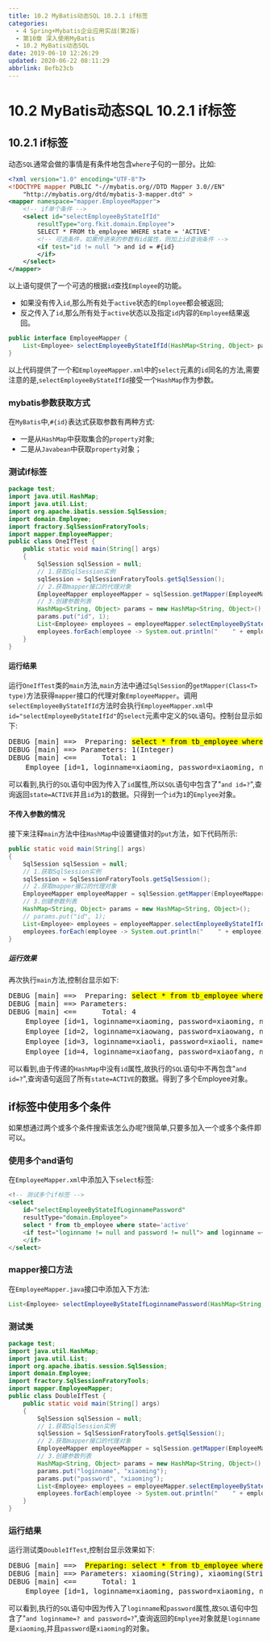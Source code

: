 ```yaml
---
title: 10.2 MyBatis动态SQL 10.2.1 if标签
categories: 
  - 4 Spring+Mybatis企业应用实战(第2版)
  - 第10章 深入使用MyBatis
  - 10.2 MyBatis动态SQL
date: 2019-06-10 12:26:29
updated: 2020-06-22 08:11:29
abbrlink: 8efb23cb
---
```

# 10.2 MyBatis动态SQL 10.2.1 if标签
## 10.2.1 if标签
动态`SQL`通常会做的事情是有条件地包含`where`子句的一部分。比如:
```xml
<?xml version="1.0" encoding="UTF-8"?>
<!DOCTYPE mapper PUBLIC "-//mybatis.org//DTD Mapper 3.0//EN"
    "http://mybatis.org/dtd/mybatis-3-mapper.dtd" >
<mapper namespace="mapper.EmployeeMapper">
    <!-- if单个条件 -->
    <select id="selectEmployeeByStateIfId"
        resultType="org.fkit.domain.Employee">
        SELECT * FROM tb_employee WHERE state = 'ACTIVE'
        <!-- 可选条件，如果传进来的参数有id属性，则加上id查询条件 -->
        <if test="id != null "> and id = #{id}
        </if>
    </select>
</mapper>
```
以上语句提供了一个可选的根据`id`查找`Employee`的功能。
- 如果没有传入`id`,那么所有处于`active`状态的`Employee`都会被返回;
- 反之传入了`id`,那么所有处于`active`状态以及指定`id`内容的`Employee`结果返回。

```java
public interface EmployeeMapper {
    List<Employee> selectEmployeeByStateIfId(HashMap<String, Object> params);
}
```
以上代码提供了一个和`EmployeeMapper.xml`中的`select`元素的`id`同名的方法,需要注意的是,`selectEmployeeByStateIfId`接受一个`HashMap`作为参数。
### mybatis参数获取方式
在`MyBatis`中,`#{id}`表达式获取参数有两种方式:
- 一是从`HashMap`中获取集合的`property`对象;
- 二是从`Javabean`中获取`property`对象；

### 测试if标签
```java /MyDynamicSQLTest/src/test/OneIfTest.java
package test;
import java.util.HashMap;
import java.util.List;
import org.apache.ibatis.session.SqlSession;
import domain.Employee;
import fractory.SqlSessionFratoryTools;
import mapper.EmployeeMapper;
public class OneIfTest {
    public static void main(String[] args)
    {
        SqlSession sqlSession = null;
        // 1.获取SqlSession实例
        sqlSession = SqlSessionFratoryTools.getSqlSession();
        // 2.获取mapper接口的代理对象
        EmployeeMapper employeeMapper = sqlSession.getMapper(EmployeeMapper.class);
        // 3.创建参数列表
        HashMap<String, Object> params = new HashMap<String, Object>();
        params.put("id", 1);
        List<Employee> employees = employeeMapper.selectEmployeeByStateIfId(params);
        employees.forEach(employee -> System.out.println("    " + employee));
    }
}
```
#### 运行结果
运行`OneIfTest`类的`main`方法,`main`方法中通过`SqlSession`的`getMapper(Class<T> type)`方法获得`mapper`接口的代理对象`EmployeeMapper`。调用`selectEmployeeByStateIfId`方法时会执行`EmployeeMapper.xml`中`id="selectEmployeeByStateIfId"`的`select`元素中定义的`SQL`语句。控制台显示如下:
<pre>
DEBUG [main] ==&gt;  Preparing: <mark>select * from tb_employee where state='active'<strong> and id=? </strong></mark>
DEBUG [main] ==&gt; Parameters: 1(Integer)
DEBUG [main] &lt;==      Total: 1
    Employee [id=1, loginname=xiaoming, password=xiaoming, name=小明, sex=男, age=19, phone=123456789123, sal=9800.0, state=active]
</pre>
可以看到,执行的`SQL`语句中因为传入了`id`属性,所以`SQL`语句中包含了"`and id=?`",查询返回`state=ACTIVE`并且`id`为`1`的数据。只得到一个`id`为`1`的`Emplyee`对象。
#### 不传入参数的情况
接下来注释`main`方法中往`HashMap`中设置键值对的`put`方法，如下代码所示:
```java
public static void main(String[] args)
{
    SqlSession sqlSession = null;
    // 1.获取SqlSession实例
    sqlSession = SqlSessionFratoryTools.getSqlSession();
    // 2.获取mapper接口的代理对象
    EmployeeMapper employeeMapper = sqlSession.getMapper(EmployeeMapper.class);
    // 3.创建参数列表
    HashMap<String, Object> params = new HashMap<String, Object>();
    // params.put("id", 1);
    List<Employee> employees = employeeMapper.selectEmployeeByStateIfId(params);
    employees.forEach(employee -> System.out.println("    " + employee));
}
```
##### 运行效果
再次执行`main`方法,控制台显示如下:
<pre>
DEBUG [main] ==&gt;  Preparing: <mark>select * from tb_employee where state='active'</mark> 
DEBUG [main] ==&gt; Parameters: 
DEBUG [main] &lt;==      Total: 4
    Employee [id=1, loginname=xiaoming, password=xiaoming, name=小明, sex=男, age=19, phone=123456789123, sal=9800.0, state=active]
    Employee [id=2, loginname=xiaowang, password=xiaowang, name=小王, sex=男, age=21, phone=123456789123, sal=6800.0, state=active]
    Employee [id=3, loginname=xiaoli, password=xiaoli, name=小丽, sex=女, age=23, phone=123456789123, sal=7800.0, state=active]
    Employee [id=4, loginname=xiaofang, password=xiaofang, name=小芳, sex=女, age=22, phone=123456789123, sal=8800.0, state=active]
</pre>

可以看到,由于传递的`HashMap`中没有`id`属性,故执行的`SQL`语句中不再包含"`and id=?`",查询语句返回了所有`state=ACTIVE`的数据。得到了多个Employee对象。
## if标签中使用多个条件
如果想通过两个或多个条件搜索该怎么办呢?很简单,只要多加入一个或多个条件即可以。
### 使用多个and语句
在`EmployeeMapper.xml`中添加入下`select`标签:
```sql
<!-- 测试多个if标签 -->
<select
    id="selectEmployeeByStateIfLoginnamePassword"
    resultType="domain.Employee">
    select * from tb_employee where state='active'
    <if test="loginname != null and password != null"> and loginname ={loginname} and password ={password}
    </if>
</select>
```

### mapper接口方法
在`EmployeeMapper.java`接口中添加入下方法:
```java
List<Employee> selectEmployeeByStateIfLoginnamePassword(HashMap<String, Object> params);
```
### 测试类
```java /MyDynamicSQLTest/src/test/DoubleIfTest.java
package test;
import java.util.HashMap;
import java.util.List;
import org.apache.ibatis.session.SqlSession;
import domain.Employee;
import fractory.SqlSessionFratoryTools;
import mapper.EmployeeMapper;
public class DoubleIfTest {
    public static void main(String[] args)
    {
        SqlSession sqlSession = null;
        // 1.获取SqlSession实例
        sqlSession = SqlSessionFratoryTools.getSqlSession();
        // 2.获取mapper接口的代理对象
        EmployeeMapper employeeMapper = sqlSession.getMapper(EmployeeMapper.class);
        // 3.创建参数列表
        HashMap<String, Object> params = new HashMap<String, Object>();
        params.put("loginname", "xiaoming");
        params.put("password", "xiaoming");
        List<Employee> employees = employeeMapper.selectEmployeeByStateIfLoginnamePassword(params);
        employees.forEach(employee -> System.out.println("    " + employee));
    }
}
```
### 运行结果
运行测试类`DoubleIfTest`,控制台显示效果如下:
<pre>
DEBUG [main] ==&gt;  <mark>Preparing: select * from tb_employee where state='active' and loginname = ? and password = ? </mark>
DEBUG [main] ==&gt; Parameters: xiaoming(String), xiaoming(String)
DEBUG [main] &lt;==      Total: 1
    Employee [id=1, loginname=xiaoming, password=xiaoming, name=小明, sex=男, age=19, phone=123456789123, sal=9800.0, state=active]
</pre>
可以看到,执行的`SQL`语句中因为传入了`loginname`和`password`属性,故`SQL`语句中包含了"`and loginname=? and password=?`",查询返回的`Emplyee`对象就是`loginname`是`xiaoming`,并且`password`是`xiaoming`的对象。
